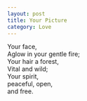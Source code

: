 ```yaml
---
layout: post
title: Your Picture
category: Love
---
```


Your face,  
Aglow in your gentle fire;  
Your hair a forest,  
Vital and wild;  
Your spirit,  
peaceful, open,  
and free.
